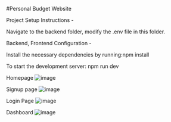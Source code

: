 #Personal Budget Website 

Project Setup Instructions -

Navigate to the backend folder, modify the .env file in this folder.

Backend, Frontend Configuration -

Install the necessary dependencies by running:npm install

To start the development server: npm run dev

Homepage
![image](https://github.com/RamyaSruthi3/PersonalBudgetWebsite/assets/143853498/3905faf2-7d3d-4204-ba31-f7091b8a142e)

Signup page
![image](https://github.com/RamyaSruthi3/PersonalBudgetWebsite/assets/143853498/f95b49a5-27d3-489d-a5d9-93adbfe68e3e)

Login Page
![image](https://github.com/RamyaSruthi3/PersonalBudgetWebsite/assets/143853498/c2428aa3-658b-4cac-ba32-4c56a6d05271)

Dashboard
![image](https://github.com/RamyaSruthi3/PersonalBudgetWebsite/assets/143853498/89c1c5dc-4755-4fa7-a1d8-3181b7072901)
